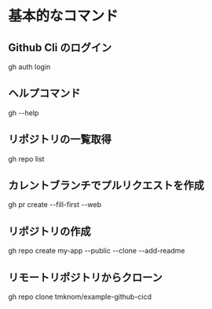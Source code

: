 # 基本的なコマンド

## Github Cli のログイン

gh auth login

## ヘルプコマンド

gh --help

## リポジトリの一覧取得

gh repo list

## カレントブランチでプルリクエストを作成

gh pr create --fill-first --web

## リポジトリの作成

gh repo create my-app --public --clone --add-readme

## リモートリポジトリからクローン

gh repo clone tmknom/example-github-cicd
